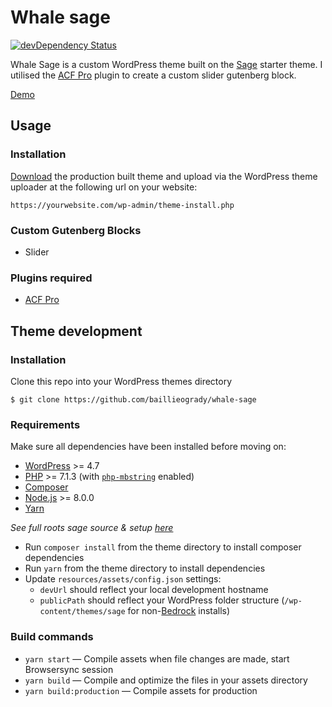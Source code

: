 # Whale sage

[![devDependency Status](https://img.shields.io/david/dev/roots/sage.svg?style=flat-square)](https://david-dm.org/baillieogrady/mincaso-sage#info=devDependencies)

Whale Sage is a custom WordPress theme built on the [Sage](https://github.com/roots/sage) starter theme. I utilised the [ACF Pro](https://www.advancedcustomfields.com/pro/) plugin to create a custom slider gutenberg block.

[Demo](https://whale.baillieogrady.com)

## Usage

### Installation

[Download](https://baillieogrady.com/downloads/whale-sage.zip) the production built theme and upload via the WordPress theme uploader at the following url on your website:

```
https://yourwebsite.com/wp-admin/theme-install.php
```

### Custom Gutenberg Blocks

- Slider

### Plugins required

- [ACF Pro](https://www.advancedcustomfields.com/pro/)

## Theme development

### Installation

Clone this repo into your WordPress themes directory

```
$ git clone https://github.com/baillieogrady/whale-sage
```

### Requirements

Make sure all dependencies have been installed before moving on:

* [WordPress](https://wordpress.org/) >= 4.7
* [PHP](https://secure.php.net/manual/en/install.php) >= 7.1.3 (with [`php-mbstring`](https://secure.php.net/manual/en/book.mbstring.php) enabled)
* [Composer](https://getcomposer.org/download/)
* [Node.js](http://nodejs.org/) >= 8.0.0
* [Yarn](https://yarnpkg.com/en/docs/install)

*See full roots sage source & setup [here](https://github.com/roots/sage)*

* Run `composer install` from the theme directory to install composer dependencies 
* Run `yarn` from the theme directory to install dependencies
* Update `resources/assets/config.json` settings:
  * `devUrl` should reflect your local development hostname
  * `publicPath` should reflect your WordPress folder structure (`/wp-content/themes/sage` for non-[Bedrock](https://roots.io/bedrock/) installs)

### Build commands

* `yarn start` — Compile assets when file changes are made, start Browsersync session
* `yarn build` — Compile and optimize the files in your assets directory
* `yarn build:production` — Compile assets for production

